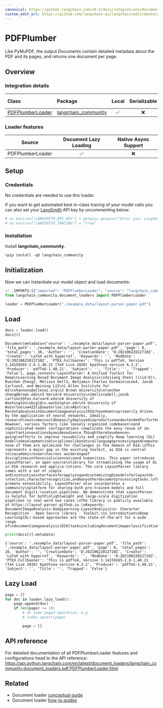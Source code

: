 ```yaml
---
canonical: https://python.langchain.com/v0.2/docs/integrations/document_loaders/pdfplumber/
custom_edit_url: https://github.com/langchain-ai/langchain/edit/master/docs/docs/integrations/document_loaders/pdfplumber.ipynb
---
```


# PDFPlumber

Like PyMuPDF, the output Documents contain detailed metadata about the PDF and its pages, and returns one document per page.

## Overview
### Integration details

| Class | Package | Local | Serializable | JS support|
| :--- | :--- | :---: | :---: |  :---: |
| [PDFPlumberLoader](https://api.python.langchain.com/en/latest/document_loaders/langchain_community.document_loaders.pdf.PDFPlumberLoader.html) | [langchain_community](https://api.python.langchain.com/en/latest/community_api_reference.html) | ✅ | ❌ | ❌ | 
### Loader features
| Source | Document Lazy Loading | Native Async Support
| :---: | :---: | :---: |
| PDFPlumberLoader | ✅ | ❌ | 

## Setup

### Credentials

No credentials are needed to use this loader.

If you want to get automated best in-class tracing of your model calls you can also set your [LangSmith](https://docs.smith.langchain.com/) API key by uncommenting below:

```python
# os.environ["LANGSMITH_API_KEY"] = getpass.getpass("Enter your LangSmith API key: ")
# os.environ["LANGSMITH_TRACING"] = "true"
```

### Installation

Install **langchain_community**.

```python
%pip install -qU langchain_community
```

## Initialization

Now we can instantiate our model object and load documents:

```python
<!--IMPORTS:[{"imported": "PDFPlumberLoader", "source": "langchain_community.document_loaders", "docs": "https://api.python.langchain.com/en/latest/document_loaders/langchain_community.document_loaders.pdf.PDFPlumberLoader.html", "title": "PDFPlumber"}]-->
from langchain_community.document_loaders import PDFPlumberLoader

loader = PDFPlumberLoader("./example_data/layout-parser-paper.pdf")
```

## Load

```python
docs = loader.load()
docs[0]
```

```output
Document(metadata={'source': './example_data/layout-parser-paper.pdf', 'file_path': './example_data/layout-parser-paper.pdf', 'page': 0, 'total_pages': 16, 'Author': '', 'CreationDate': 'D:20210622012710Z', 'Creator': 'LaTeX with hyperref', 'Keywords': '', 'ModDate': 'D:20210622012710Z', 'PTEX.Fullbanner': 'This is pdfTeX, Version 3.14159265-2.6-1.40.21 (TeX Live 2020) kpathsea version 6.3.2', 'Producer': 'pdfTeX-1.40.21', 'Subject': '', 'Title': '', 'Trapped': 'False'}, page_content='LayoutParser: A Unified Toolkit for Deep\nLearning Based Document Image Analysis\nZejiang Shen1 ((cid:0)), Ruochen Zhang2, Melissa Dell3, Benjamin Charles Germain\nLee4, Jacob Carlson3, and Weining Li5\n1 Allen Institute for AI\nshannons@allenai.org\n2 Brown University\nruochen zhang@brown.edu\n3 Harvard University\n{melissadell,jacob carlson}@fas.harvard.edu\n4 University of Washington\nbcgl@cs.washington.edu\n5 University of Waterloo\nw422li@uwaterloo.ca\nAbstract. Recentadvancesindocumentimageanalysis(DIA)havebeen\nprimarily driven by the application of neural networks. Ideally, research\noutcomescouldbeeasilydeployedinproductionandextendedforfurther\ninvestigation. However, various factors like loosely organized codebases\nand sophisticated model configurations complicate the easy reuse of im-\nportantinnovationsbyawideaudience.Thoughtherehavebeenon-going\nefforts to improve reusability and simplify deep learning (DL) model\ndevelopmentindisciplineslikenaturallanguageprocessingandcomputer\nvision, none of them are optimized for challenges in the domain of DIA.\nThis represents a major gap in the existing toolkit, as DIA is central to\nacademicresearchacross awiderangeof disciplinesinthesocialsciences\nand humanities. This paper introduces LayoutParser, an open-source\nlibrary for streamlining the usage of DL in DIA research and applica-\ntions. The core LayoutParser library comes with a set of simple and\nintuitiveinterfacesforapplyingandcustomizingDLmodelsforlayoutde-\ntection,characterrecognition,andmanyotherdocumentprocessingtasks.\nTo promote extensibility, LayoutParser also incorporates a community\nplatform for sharing both pre-trained models and full document digiti-\nzation pipelines. We demonstrate that LayoutParser is helpful for both\nlightweight and large-scale digitization pipelines in real-word use cases.\nThe library is publicly available at https://layout-parser.github.io.\nKeywords: DocumentImageAnalysis·DeepLearning·LayoutAnalysis\n· Character Recognition · Open Source library · Toolkit.\n1 Introduction\nDeep Learning(DL)-based approaches are the state-of-the-art for a wide range of\ndocumentimageanalysis(DIA)tasksincludingdocumentimageclassification[11,\n1202\nnuJ\n12\n]VC.sc[\n2v84351.3012:viXra\n')
```

```python
print(docs[0].metadata)
```
```output
{'source': './example_data/layout-parser-paper.pdf', 'file_path': './example_data/layout-parser-paper.pdf', 'page': 0, 'total_pages': 16, 'Author': '', 'CreationDate': 'D:20210622012710Z', 'Creator': 'LaTeX with hyperref', 'Keywords': '', 'ModDate': 'D:20210622012710Z', 'PTEX.Fullbanner': 'This is pdfTeX, Version 3.14159265-2.6-1.40.21 (TeX Live 2020) kpathsea version 6.3.2', 'Producer': 'pdfTeX-1.40.21', 'Subject': '', 'Title': '', 'Trapped': 'False'}
```
## Lazy Load

```python
page = []
for doc in loader.lazy_load():
    page.append(doc)
    if len(page) >= 10:
        # do some paged operation, e.g.
        # index.upsert(page)

        page = []
```

## API reference

For detailed documentation of all PDFPlumberLoader features and configurations head to the API reference: https://api.python.langchain.com/en/latest/document_loaders/langchain_community.document_loaders.pdf.PDFPlumberLoader.html

## Related

- Document loader [conceptual guide](/docs/concepts/#document-loaders)
- Document loader [how-to guides](/docs/how_to/#document-loaders)